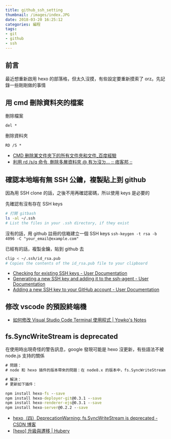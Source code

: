 ```yaml
---
title: github_ssh_setting
thumbnail: /images/index.JPG
date: 2018-03-20 16:25:12
categories: 編程
tags:
- git
- github
- ssh
---
```


## 前言

最近想重新啟用 hexo 的部落格，但太久沒摸，有些設定要重新摸索了 orz。先記錄一些剛剛做的事情


<!-- more -->

## 用 cmd 刪除資料夾的檔案

刪除檔案

`del *`

刪除資料夾

`RD /S *`

* [CMD 删除某文件夾下的所有文件夾和文件_百度經驗](https://jingyan.baidu.com/article/fcb5aff780b456edaa4a711c.html)
* [利用 rd /s/q 命令, 刪除多層資料夾 @ 有ㄉ沒ㄉ... :: 痞客邦 ::](http://october10.pixnet.net/blog/post/4682309-%E5%88%A9%E7%94%A8-rd--s-q-%E5%91%BD%E4%BB%A4%2C%E5%88%AA%E9%99%A4%E5%A4%9A%E5%B1%A4%E8%B3%87%E6%96%99%E5%A4%BE)

## 確認本地端有無 SSH 公鑰，複製貼上到 github 

因為用 SSH clone 的話，之後不用再確認密碼，所以使用 keys 是必要的

先確認有沒有存在 SSH keys

```sh
# 打開 gitbash
ls -al ~/.ssh
# List the files in your .ssh directory, if they exist
```

沒有的話，用 github 註冊的信箱建立一個 SSH keys
`ssh-keygen -t rsa -b 4096 -C "your_email@example.com"`

已經有的話，複製金鑰，貼到 github 去

```sh
clip < ~/.ssh/id_rsa.pub
# Copies the contents of the id_rsa.pub file to your clipboard
```


* [Checking for existing SSH keys - User Documentation](https://help.github.com/articles/checking-for-existing-ssh-keys/)
* [Generating a new SSH key and adding it to the ssh-agent - User Documentation](https://help.github.com/articles/generating-a-new-ssh-key-and-adding-it-to-the-ssh-agent/)
* [Adding a new SSH key to your GitHub account - User Documentation](https://help.github.com/articles/adding-a-new-ssh-key-to-your-github-account/)

## 修改 vscode 的預設終端機

* [如何修改 Visual Studio Code Terminal 使用程式 | Yowko's Notes](https://blog.yowko.com/2017/11/visual-studio-code-terminal.html?m=1)

## fs.SyncWriteStream is deprecated

在使用時出現奇怪的警告訊息，google 發現可能是 hexo 沒更新，有些語法不被 node.js 支持的關係

```cmd 
# 問題： 
# node 和 hexo 插件的版本帶來的問題：在 node8.x 的版本中，fs.SyncWriteStream 被棄用了。

# 解決： 
# 更新如下插件：

npm install hexo-fs --save
npm install hexo-deployer-git@0.3.1 --save
npm install hexo-renderer-ejs@0.3.1 --save
npm install hexo-server@0.2.2 --save
```

* [hexo（四）DeprecationWarning: fs.SyncWriteStream is deprecated - CSDN 博客](http://blog.csdn.net/liuyongshun2/article/details/79348016)
* [[hexo] 升級與遷移 | Hubery](http://huberyhe.github.io/2017/10/10/hexo-%E5%8D%87%E7%BA%A7%E4%B8%8E%E8%BF%81%E7%A7%BB/)